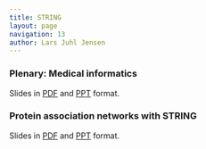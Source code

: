 ```yaml
---
title: STRING
layout: page
navigation: 13
author: Lars Juhl Jensen
---
```


### Plenary: Medical informatics

Slides in [PDF](jensen2016talk7.pdf) and [PPT](jensen2016talk7.ppt) format.


### Protein association networks with STRING

Slides in [PDF](jensen2016talk8.pdf) and [PPT](jensen2016talk8.ppt) format.
